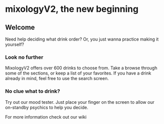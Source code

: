 # mixologyV2, the new beginning

## Welcome

Need help deciding what drink order? Or, you just wanna practice making it yourself? 
### Look no further

MixologyV2 offers over 600 drinks to choose from. Take a browse through some of the sections, or keep a list of your favorites.
If you have a drink already in mind, feel free to use the search screen.

### No clue what to drink?
Try out our mood tester. Just place your finger on the screen to allow our on-standby psychics to help you decide. 


For more information check out our wiki

